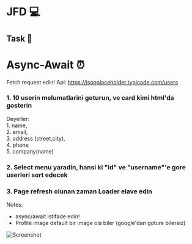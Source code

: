 # JFD 💻

## Task 🎯

# Async-Await ⏰


Fetch request edin! Api:
https://jsonplaceholder.typicode.com/users

### 1. 10 userin melumatlarini goturun, ve card kimi html'da gosterin

Deyerler:<br/>
    1. name,<br/>
    2. email,<br/>
    3. address (street,city),<br/>
    4. phone<br/>
    5. company(name)<br/>
    
    
 ### 2. Select menu yaradin, hansi ki "id" ve "username"'e gore userleri sort edecek
 
 ### 3. Page refresh olunan zaman Loader elave edin
 
 
 Notes:
 - async/await istifade edin!
 - Profile image default bir image ola biler (google'dan goture bilersiz)
 
 ![Screenshot](screenshot.png)
